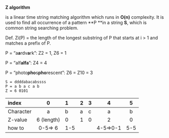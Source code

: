 **Z algorithm**

is a linear time string matching algorithm which runs in **O\(n\)** complexity. It is used to find all occurrence of a pattern **P **in a string **S**, which is common string searching problem.

Def. Zi\(P\) = the length of the longest substring of P that starts at i &gt; 1 and matches a prefix of P.

P = “a**a**rdv**a**rk”: Z2 = 1, Z6 = 1

P = “alf**alfa**”: Z4 = 4

P = “photo**pho**s**pho**rescent”: Z6 = Z10 = 3



```
S = ddddabacabssss
P = a b a c a b
Z = 6 0101 
```

| index | 0 | 1 | 2 | 3 | 4 | 5 |
| :--- | :---: | :--- | :--- | :--- | :---: | :---: |
| Character | a | b | a | c | a | b |
| Z-value | 6 \(length\) | 0 | 1 | 0 | 2 | 0 |
| how to | 0-5=&gt; 6 | 1-5 |  |  | 4-5=&gt;0-1 | 5-5 |



